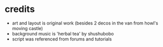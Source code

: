 # credits

* art and layout is original work (besides 2 decos in the van from howl's moving castle)
* background music is 'herbal tea' by shushubobo
* script was referenced from forums and tutorials